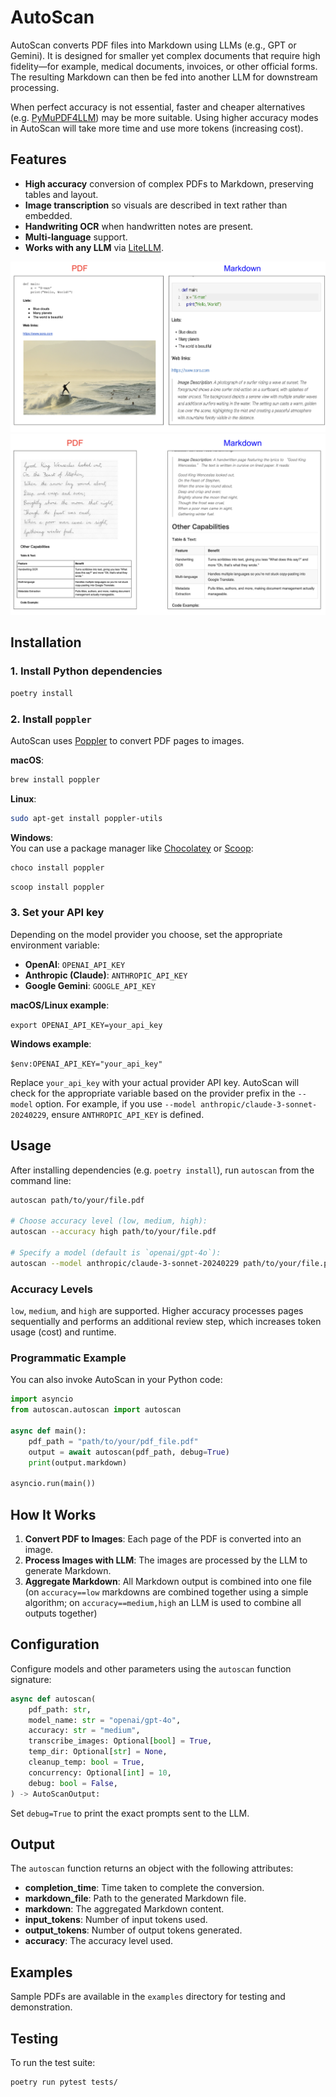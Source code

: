 # AutoScan

AutoScan converts PDF files into Markdown using LLMs (e.g., GPT or Gemini). It is designed for smaller yet complex documents that require high fidelity—for example, medical documents, invoices, or other official forms. The resulting Markdown can then be fed into another LLM for downstream processing. 

When perfect accuracy is not essential, faster and cheaper alternatives (e.g. [PyMuPDF4LLM](https://pymupdf.readthedocs.io/en/latest/pymupdf4llm/)) may be more suitable. Using higher accuracy modes in AutoScan will take more time and use more tokens (increasing cost).

## Features

- **High accuracy** conversion of complex PDFs to Markdown, preserving tables and layout.
- **Image transcription** so visuals are described in text rather than embedded.
- **Handwriting OCR** when handwritten notes are present.
- **Multi-language** support.
- **Works with any LLM** via [LiteLLM](https://github.com/BerriAI/litellm).

![Example 1](assets/pdf_to_md_eg_1.png)
![Example 2](assets/pdf_to_md_eg_2.png)

## Installation

### 1. Install Python dependencies

```bash
poetry install
```

### 2. Install `poppler`

AutoScan uses [Poppler](https://poppler.freedesktop.org/) to convert PDF pages to images.

**macOS**:

```sh
brew install poppler
```

**Linux**:

```sh
sudo apt-get install poppler-utils
```

**Windows**:  
You can use a package manager like [Chocolatey](https://chocolatey.org/) or [Scoop](https://scoop.sh/):


```sh
choco install poppler
``` 

```sh
scoop install poppler
```

### 3. Set your API key

Depending on the model provider you choose, set the appropriate environment variable:

- **OpenAI**: `OPENAI_API_KEY`
- **Anthropic (Claude)**: `ANTHROPIC_API_KEY`
- **Google Gemini**: `GOOGLE_API_KEY`

**macOS/Linux example**:

`export OPENAI_API_KEY=your_api_key`

**Windows example**:

`$env:OPENAI_API_KEY="your_api_key"`

Replace `your_api_key` with your actual provider API key.
AutoScan will check for the appropriate variable based on the
provider prefix in the `--model` option. For example, if you use
`--model anthropic/claude-3-sonnet-20240229`, ensure
`ANTHROPIC_API_KEY` is defined.

## **Usage**

After installing dependencies (e.g. `poetry install`), run `autoscan` from the command line:

```sh
autoscan path/to/your/file.pdf

# Choose accuracy level (low, medium, high):
autoscan --accuracy high path/to/your/file.pdf

# Specify a model (default is `openai/gpt-4o`):
autoscan --model anthropic/claude-3-sonnet-20240229 path/to/your/file.pdf
```

### **Accuracy Levels**

`low`, `medium`, and `high` are supported. Higher accuracy processes pages sequentially and performs an additional review step, which increases token usage (cost) and runtime.

### **Programmatic Example**

You can also invoke AutoScan in your Python code:

```python
import asyncio
from autoscan.autoscan import autoscan

async def main():
    pdf_path = "path/to/your/pdf_file.pdf"
    output = await autoscan(pdf_path, debug=True)
    print(output.markdown)

asyncio.run(main())
```

## How It Works

1. **Convert PDF to Images**: Each page of the PDF is converted into an image.
2. **Process Images with LLM**: The images are processed by the LLM to generate Markdown.
3. **Aggregate Markdown**: All Markdown output is combined into one file (on `accuracy==low` markdowns are combined together using a simple algorithm; on `accuracy==medium,high` an LLM is used to combine all outputs together)

## **Configuration**

Configure models and other parameters using the `autoscan` function signature:

```python
async def autoscan(
    pdf_path: str,
    model_name: str = "openai/gpt-4o",
    accuracy: str = "medium",
    transcribe_images: Optional[bool] = True,
    temp_dir: Optional[str] = None,
    cleanup_temp: bool = True,
    concurrency: Optional[int] = 10,
    debug: bool = False,
) -> AutoScanOutput:
```

Set `debug=True` to print the exact prompts sent to the LLM.

## Output

The `autoscan` function returns an object with the following attributes:

* **completion_time**: Time taken to complete the conversion.  
* **markdown_file**: Path to the generated Markdown file.  
* **markdown**: The aggregated Markdown content.  
* **input_tokens**: Number of input tokens used.  
* **output_tokens**: Number of output tokens generated.  
* **accuracy**: The accuracy level used.

## Examples

Sample PDFs are available in the `examples` directory for testing and demonstration.

## Testing

To run the test suite:

```sh
poetry run pytest tests/
```